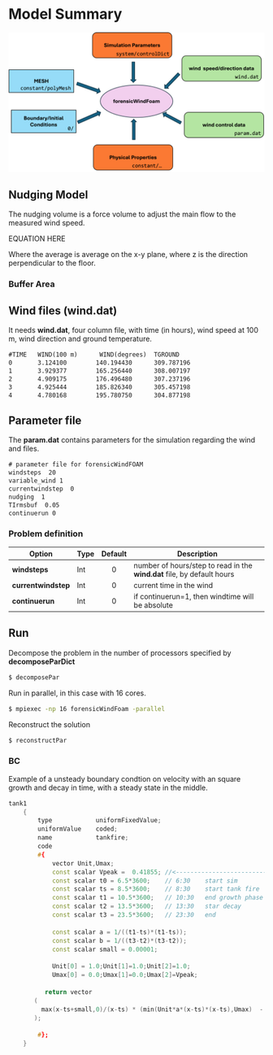 
# Model Summary


![model](figs/windFoam.png)


## Nudging Model

The nudging volume is a force volume to adjust the main flow to the
measured wind speed.

EQUATION HERE

Where the average is average on the x-y plane, where z is the direction
perpendicular to the floor.


### Buffer Area

## Wind files (wind.dat)

It needs **wind.dat**,  four column file, with time (in hours), wind speed at 100 m, wind direction and ground temperature.

```
#TIME   WIND(100 m)      WIND(degrees)  TGROUND
0       3.124100        140.194430      309.787196
1       3.929377        165.256440      308.007197
2       4.909175        176.496480      307.237196
3       4.925444        185.826340      305.457198
4       4.780168        195.780750      304.877198
```


## Parameter file

The **param.dat** contains parameters for the simulation regarding the wind and files.

```
# parameter file for forensicWindFOAM
windsteps  20       
variable_wind 1     
currentwindstep  0  
nudging  1          
TIrmsbuf  0.05      
continuerun 0
```

### Problem definition



| Option                      | Type          | Default | Description                                                  |
| --------------------------- | ------------- |:-------:| ------------------------------------------------------------ |
| **windsteps**                   | Int           |  0       | number of hours/step to read in the **wind.dat** file, by default hours         |
| **currentwindstep**                   | Int           |  0       | current time in the wind      |
| **continuerun**                   | Int           |  0       | if continuerun=1, then windtime will be absolute                        |


## Run


Decompose the problem in the number of processors specified by 
**decomposeParDict**

```bash
$ decomposePar
```

Run in parallel, in this case with 16 cores.

```bash
$ mpiexec -np 16 forensicWindFoam -parallel 
```

Reconstruct the solution

```bash
$ reconstructPar
```



### BC

Example of a unsteady boundary condtion on velocity with an square growth and decay in time, with a steady state in the middle.

```cpp
tank1
    {
        type            uniformFixedValue;
        uniformValue    coded;
        name            tankfire;    
        code 
        #{                                
            vector Unit,Umax;
	        const scalar Vpeak =  0.41855; //<-------------------------
            const scalar t0 = 6.5*3600;    // 6:30    start sim
            const scalar ts = 8.5*3600;    // 8:30    start tank fire
            const scalar t1 = 10.5*3600;   // 10:30   end growth phase
            const scalar t2 = 13.5*3600;   // 13:30   star decay
            const scalar t3 = 23.5*3600;   // 23:30   end
            
            const scalar a = 1/((t1-ts)*(t1-ts));
            const scalar b = 1/((t3-t2)*(t3-t2));
            const scalar small = 0.00001;
                    
            Unit[0] = 1.0;Unit[1]=1.0;Unit[2]=1.0;   
            Umax[0] = 0.0;Umax[1]=0.0;Umax[2]=Vpeak; 

          return vector
       (
         max(x-ts+small,0)/(x-ts) * (min(Unit*a*(x-ts)*(x-ts),Umax)  - Umax*max(x-t2,0)*b*(x-t2) ) 
       );

        #};
    } 
```







